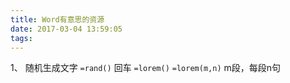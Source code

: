 ```yaml
---
title: Word有意思的资源
date: 2017-03-04 13:59:05
tags:
---
```


1、 随机生成文字
`=rand()` 回车
`=lorem()`
`=lorem(m,n)` m段，每段n句